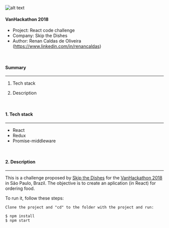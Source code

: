 
![alt text](https://d1qb2nb5cznatu.cloudfront.net/startups/i/737643-2a6700c8f1ece4e4a335c28ad0414cc9-medium_jpg.jpg)
#### VanHackathon 2018 


- Project: React code challenge
- Company: Skip the Dishes
- Author: Renan Caldas de Oliveira (https://www.linkedin.com/in/renancaldas)

&nbsp;
#### Summary 
---

1. Tech stack

2. Description

&nbsp;
#### 1. Tech stack
---

- React
- Redux
- Promise-middleware


&nbsp;
#### 2. Description
---
This is a challenge proposed by [Skip the Dishes](https://www.skipthedishes.com/) for the [VanHackathon 2018](https://www.vanhack.com/hackathon/) in São Paulo, Brazil. The objective is to create an aplication (in React) for ordering food.

To run it, follow these steps:
```
Clone the project and "cd" to the folder with the project and run:

$ npm install
$ npm start
```



